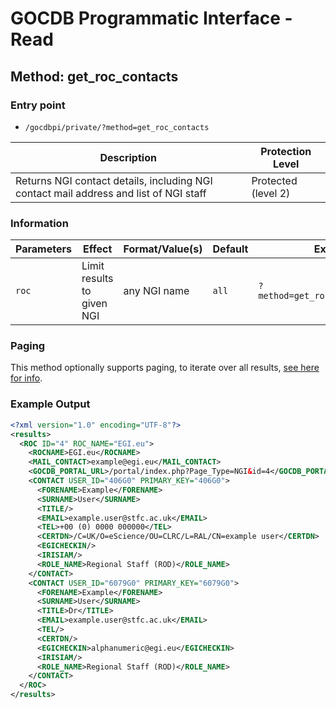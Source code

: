 # GOCDB Programmatic Interface - Read

## Method: get_roc_contacts

### Entry point

- `/gocdbpi/private/?method=get_roc_contacts`

| Description | Protection Level |
| - | - |
| Returns NGI contact details, including NGI contact mail address and list of NGI staff  | Protected (level 2) |

### Information

| Parameters | Effect | Format/Value(s) | Default | Example |
| - | - | - | - | - |
| `roc` | Limit results to given NGI | any NGI name | `all` | `?method=get_roc_list&roc=NGI_DE` |

### Paging

This method optionally supports paging, to iterate over all results,
[see here for info](https://wiki.egi.eu/wiki/GOCDB/notifications#Optional_Cursor_Paging_on_Read_API).

### Example Output

```xml
<?xml version="1.0" encoding="UTF-8"?>
<results>
  <ROC ID="4" ROC_NAME="EGI.eu">
    <ROCNAME>EGI.eu</ROCNAME>
    <MAIL_CONTACT>example@egi.eu</MAIL_CONTACT>
    <GOCDB_PORTAL_URL>/portal/index.php?Page_Type=NGI&id=4</GOCDB_PORTAL_URL>
    <CONTACT USER_ID="406G0" PRIMARY_KEY="406G0">
      <FORENAME>Example</FORENAME>
      <SURNAME>User</SURNAME>
      <TITLE/>
      <EMAIL>example.user@stfc.ac.uk</EMAIL>
      <TEL>+00 (0) 0000 000000</TEL>
      <CERTDN>/C=UK/O=eScience/OU=CLRC/L=RAL/CN=example user</CERTDN>
      <EGICHECKIN/>
      <IRISIAM/>
      <ROLE_NAME>Regional Staff (ROD)</ROLE_NAME>
    </CONTACT>
    <CONTACT USER_ID="6079G0" PRIMARY_KEY="6079G0">
      <FORENAME>Example</FORENAME>
      <SURNAME>User</SURNAME>
      <TITLE>Dr</TITLE>
      <EMAIL>example.user@stfc.ac.uk</EMAIL>
      <TEL/>
      <CERTDN/>
      <EGICHECKIN>alphanumeric@egi.eu</EGICHECKIN>
      <IRISIAM/>
      <ROLE_NAME>Regional Staff (ROD)</ROLE_NAME>
    </CONTACT>
  </ROC>
</results>
```
